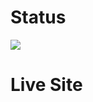 # Status 

![](https://github.com/FlakeNetwork/FlakeSite-Dev/workflows/Publish/badge.svg)
 
# Live Site


